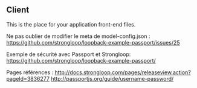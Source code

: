 ## Client

This is the place for your application front-end files.

Ne pas oublier de modifier le meta de model-config.json : https://github.com/strongloop/loopback-example-passport/issues/25

Exemple de sécurité avec Passport et Strongloop: https://github.com/strongloop/loopback-example-passport/

Pages références : http://docs.strongloop.com/pages/releaseview.action?pageId=3836277
http://passportjs.org/guide/username-password/
